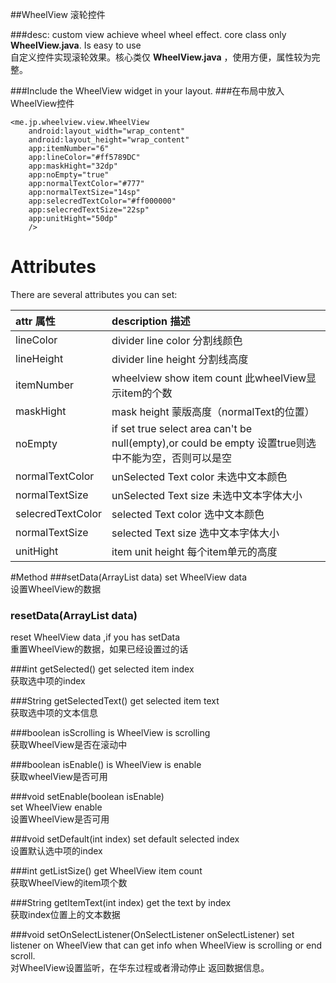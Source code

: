 ##WheelView 滚轮控件

###desc: 
custom view achieve wheel wheel effect. core class only **WheelView.java**. Is easy to use</br>
自定义控件实现滚轮效果。核心类仅 **WheelView.java** ，使用方便，属性较为完整。

###Include the WheelView widget in your layout. 
###在布局中放入WheelView控件

```
<me.jp.wheelview.view.WheelView
    android:layout_width="wrap_content"
    android:layout_height="wrap_content"
    app:itemNumber="6"
    app:lineColor="#ff5789DC"
    app:maskHight="32dp"
    app:noEmpty="true"
    app:normalTextColor="#777"
    app:normalTextSize="14sp"
    app:selecredTextColor="#ff000000"
    app:selecredTextSize="22sp"
    app:unitHight="50dp"
    />
```

# Attributes

There are several attributes you can set:



| attr 属性          | description 描述 |
|:---				 |:---|
| lineColor  	     | divider line color 分割线颜色 |
| lineHeight  	     | divider line height 分割线高度 |
| itemNumber	 	 | wheelview show item count 此wheelView显示item的个数 |
| maskHight 		 | mask height 蒙版高度（normalText的位置） |
| noEmpty 			 | if set true select area can't be null(empty),or could be empty 设置true则选中不能为空，否则可以是空 |
| normalTextColor 	 | unSelected Text color 未选中文本颜色 |
| normalTextSize 	 | unSelected Text size 未选中文本字体大小 |
| selecredTextColor | selected Text color 选中文本颜色 |
| normalTextSize 	 | selected Text size 选中文本字体大小 |
| unitHight 		 | item unit height 每个item单元的高度 |

#Method
###setData(ArrayList<String> data)
set WheelView data</br> 
设置WheelView的数据

### resetData(ArrayList<String> data) 
reset WheelView data ,if you has setData</br>
重置WheelView的数据，如果已经设置过的话

###int getSelected()
get selected item index</br>
获取选中项的index

###String getSelectedText()
get selected item text</br>
获取选中项的文本信息

###boolean isScrolling
is WheelView is scrolling</br>
获取WheelView是否在滚动中

###boolean isEnable()
is WheelView is enable</br>
获取wheelView是否可用

###void setEnable(boolean isEnable)  
set WheelView enable</br>
设置WheelView是否可用

###void setDefault(int index)
set default selected index</br>
设置默认选中项的index
 
###int getListSize() 
get WheelView item count</br>
获取WheelView的item项个数

###String getItemText(int index)
get the text by index </br>
获取index位置上的文本数据

###void setOnSelectListener(OnSelectListener onSelectListener)
set listener on WheelView that can get info when WheelView is scrolling or end scroll.</br>
对WheelView设置监听，在华东过程或者滑动停止 返回数据信息。

